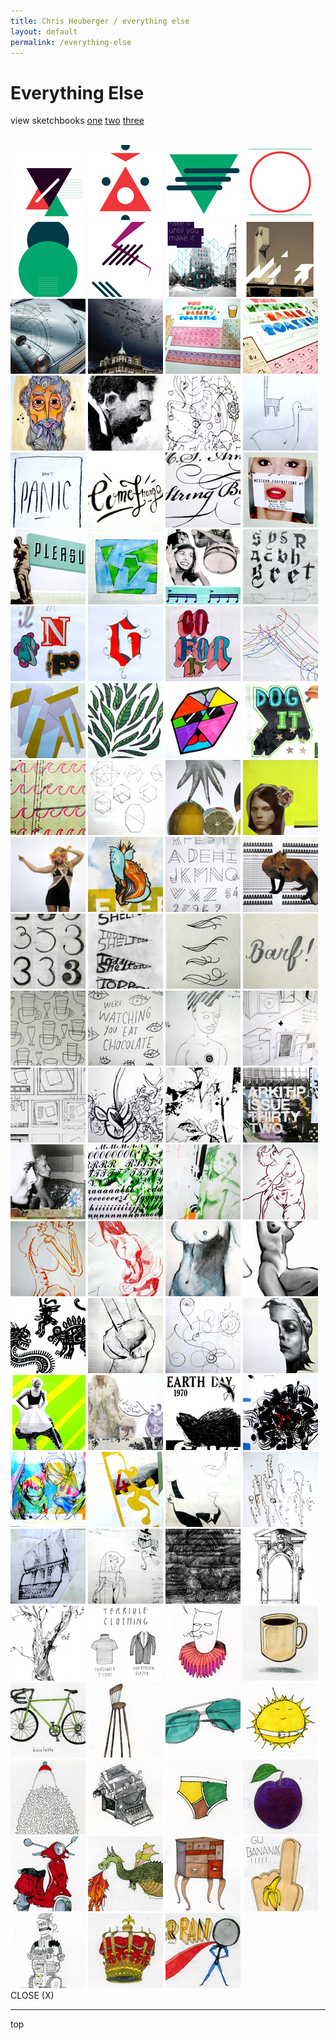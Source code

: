 ```yaml
---
title: Chris Heuberger / everything else
layout: default
permalink: /everything-else
---
```


<div class="main-content">

  <h1 class="all-caps">Everything Else</h1>
  <div class="sketchbook-content">
    <p>view sketchbooks
    <a class="sketchbook-link" href="https://www.sketchbookproject.com/library/15336" target="_blank" rel="noopener">one</a>
    <a class="sketchbook-link" href="https://www.sketchbookproject.com/library/15290" target="_blank" rel="noopener">two</a>
    <a class="sketchbook-link" href="https://www.sketchbookproject.com/library/15335" target="_blank" rel="noopener">three</a>
    </p>
  </div>
  <div class="bump"></div>
  <br>
  <div class="grid">
    <img src="assets/img/play/ex1.jpg">
    <img src="assets/img/play/ex2.jpg">
    <img src="assets/img/play/ex3.jpg">
    <img src="assets/img/play/ex4.jpg">
    <img src="assets/img/play/ex5.jpg">
    <img src="assets/img/play/ex6.jpg">
    <img src="assets/img/play/ex7.jpg">
    <img src="assets/img/play/ex8.jpg">
    <img src="assets/img/play/ex9.jpg">
    <img src="assets/img/play/ex10.jpg">
    <img src="assets/img/play/img_3826.jpg">
    <img src="assets/img/play/img_3824.jpg">
    <img src="assets/img/play/img_7145.jpg">
    <img src="assets/img/play/img_7148.jpg">
    <img src="assets/img/play/img_7152.jpg">
    <img src="assets/img/play/img_7150.jpg">
    <img src="assets/img/play/img_7153.jpg">
    <img src="assets/img/play/img_7141.jpg">
    <img src="assets/img/play/img_7212.jpg">
    <img src="assets/img/play/img_7154.jpg">
    <img src="assets/img/play/img_7155.jpg">
    <img src="assets/img/play/img_7158.jpg">
    <img src="assets/img/play/img_7165.jpg">
    <img src="assets/img/play/img_7166.jpg">
    <img src="assets/img/play/img_7168.jpg">
    <img src="assets/img/play/img_7169.jpg">
    <img src="assets/img/play/img_7170.jpg">
    <img src="assets/img/play/img_7171.jpg">
    <img src="assets/img/play/img_7173.jpg">
    <img src="assets/img/play/img_7179.jpg">
    <img src="assets/img/play/img_7176.jpg">
    <img src="assets/img/play/img_7178.jpg">
    <img src="assets/img/play/img_7180.jpg">
    <img src="assets/img/play/img_7159.jpg">
    <img src="assets/img/play/img_7204.jpg">
    <img src="assets/img/play/img_7219.jpg">
    <img src="assets/img/play/img_7187.jpg">
    <img src="assets/img/play/img_7182.jpg">
    <img src="assets/img/play/img_7184.jpg">
    <img src="assets/img/play/img_7193.jpg">
    <img src="assets/img/play/img_7194.jpg">
    <img src="assets/img/play/img001.jpg">
    <img src="assets/img/play/img_7198.jpg">
    <img src="assets/img/play/img_7199.jpg">
    <img src="assets/img/play/img_7202.jpg">
    <img src="assets/img/play/img_7203.jpg">
    <img src="assets/img/play/img_7207.jpg">
    <img src="assets/img/play/img_7214.jpg">
    <img src="assets/img/play/img004.jpg">
    <img src="assets/img/play/img_7209.jpg">
    <img src="assets/img/play/img_7220.jpg">
    <img src="assets/img/play/img_7225.jpg">
    <img src="assets/img/play/img_7224.jpg">
    <img src="assets/img/play/img_7227.jpg">
    <img src="assets/img/play/img_7221.jpg">
    <img src="assets/img/play/img_7218.jpg">
    <img src="assets/img/play/img_7228.jpg">
    <img src="assets/img/play/img_7229.jpg">
    <img src="assets/img/play/img_7230.jpg">
    <img src="assets/img/play/img003.jpg">
    <img src="assets/img/play/img_7239.jpg">
    <img src="assets/img/play/img_7234.jpg">
    <img src="assets/img/play/img_7235.jpg">
    <img src="assets/img/play/img_7236.jpg">
    <img src="assets/img/play/img_7242.jpg">
    <img src="assets/img/play/img_7240.jpg">
    <img src="assets/img/play/img_7245.jpg">
    <img src="assets/img/play/img_7247.jpg">
    <img src="assets/img/play/img_7259.jpg">
    <img src="assets/img/play/img_7249.jpg">
    <img src="assets/img/play/img_7271.jpg">
    <img src="assets/img/play/img_7262.jpg">
    <img src="assets/img/play/img_7265.jpg">
    <img src="assets/img/play/img_7269.jpg">
    <img src="assets/img/play/img005.jpg">
    <img src="assets/img/play/img006.jpg">
    <img src="assets/img/play/img007.jpg">
    <img src="assets/img/play/terrible-clothing.jpg">
    <img src="assets/img/play/doodle002.jpg">
    <img src="assets/img/play/doodle003.jpg">
    <img src="assets/img/play/doodle011.jpg">
    <img src="assets/img/play/doodle015.jpg">
    <img src="assets/img/play/doodle016.jpg">
    <img src="assets/img/play/doodle018.jpg">
    <img src="assets/img/play/doodle019.jpg">
    <img src="assets/img/play/doodle020.jpg">
    <img src="assets/img/play/doodle021.jpg">
    <img src="assets/img/play/doodle023.jpg">
    <img src="assets/img/play/doodle025.jpg">
    <img src="assets/img/play/doodle026.jpg">
    <img src="assets/img/play/doodle030.jpg">
    <img src="assets/img/play/doodle032.jpg">
    <img src="assets/img/play/doodle034.jpg">
    <img src="assets/img/play/doodle036.jpg">
    <img src="assets/img/play/doodle039.jpg">
  </div>
  <div class="popup">
    <span class="close all-caps">CLOSE (X)</span>
    <img class="large" src="">
    <div class="explainer"></div>
  </div>

  <div class="shorten"><hr></div>
  <p class="top">top</p>

</div> <!-- .main-content -->
